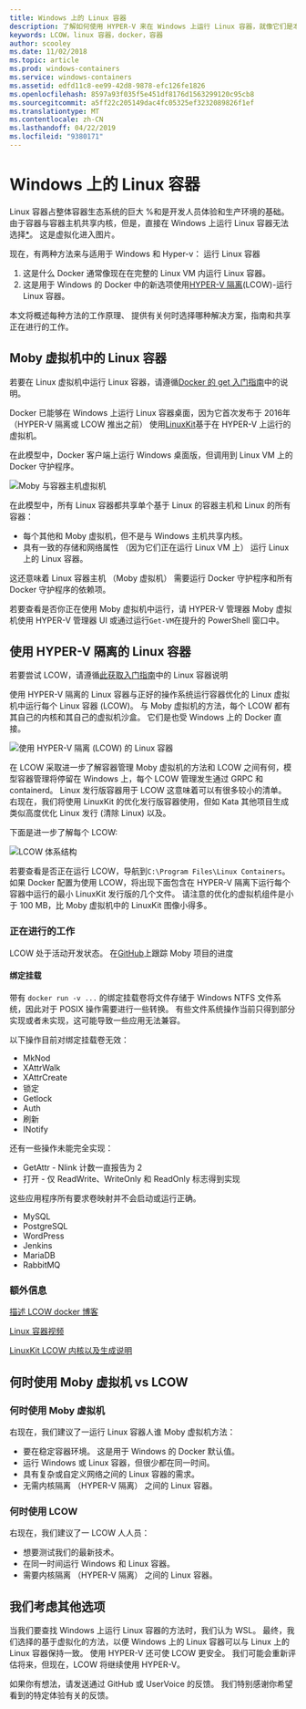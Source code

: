 ```yaml
---
title: Windows 上的 Linux 容器
description: 了解如何使用 HYPER-V 来在 Windows 上运行 Linux 容器，就像它们是本机的不同方法。
keywords: LCOW，linux 容器，docker，容器
author: scooley
ms.date: 11/02/2018
ms.topic: article
ms.prod: windows-containers
ms.service: windows-containers
ms.assetid: edfd11c8-ee99-42d8-9878-efc126fe1826
ms.openlocfilehash: 8597a93f035f5e451df8176d1563299120c95cb8
ms.sourcegitcommit: a5ff22c205149dac4fc05325ef3232089826f1ef
ms.translationtype: MT
ms.contentlocale: zh-CN
ms.lasthandoff: 04/22/2019
ms.locfileid: "9380171"
---
```

# <a name="linux-containers-on-windows"></a>Windows 上的 Linux 容器

Linux 容器占整体容器生态系统的巨大 %和是开发人员体验和生产环境的基础。  由于容器与容器主机共享内核，但是，直接在 Windows 上运行 Linux 容器无法选择[*](linux-containers.md#other-options-we-considered)。  这是虚拟化进入图片。

现在，有两种方法来与适用于 Windows 和 Hyper-v： 运行 Linux 容器

1. 这是什么 Docker 通常像现在在完整的 Linux VM 内运行 Linux 容器。
1. 这是用于 Windows 的 Docker 中的新选项使用[HYPER-V 隔离](../manage-containers/hyperv-container.md)(LCOW)-运行 Linux 容器。

本文将概述每种方法的工作原理、 提供有关何时选择哪种解决方案，指南和共享正在进行的工作。

## <a name="linux-containers-in-a-moby-vm"></a>Moby 虚拟机中的 Linux 容器

若要在 Linux 虚拟机中运行 Linux 容器，请遵循[Docker 的 get 入门指南](https://docs.docker.com/docker-for-windows/)中的说明。

Docker 已能够在 Windows 上运行 Linux 容器桌面，因为它首次发布于 2016年 （HYPER-V 隔离或 LCOW 推出之前） 使用[LinuxKit](https://github.com/linuxkit/linuxkit)基于在 HYPER-V 上运行的虚拟机。

在此模型中，Docker 客户端上运行 Windows 桌面版，但调用到 Linux VM 上的 Docker 守护程序。

![Moby 与容器主机虚拟机](media/MobyVM.png)

在此模型中，所有 Linux 容器都共享单个基于 Linux 的容器主机和 Linux 的所有容器：

* 每个其他和 Moby 虚拟机，但不是与 Windows 主机共享内核。
* 具有一致的存储和网络属性 （因为它们正在运行 Linux VM 上） 运行 Linux 上的 Linux 容器。

这还意味着 Linux 容器主机 （Moby 虚拟机） 需要运行 Docker 守护程序和所有 Docker 守护程序的依赖项。

若要查看是否你正在使用 Moby 虚拟机中运行，请 HYPER-V 管理器 Moby 虚拟机使用 HYPER-V 管理器 UI 或通过运行`Get-VM`在提升的 PowerShell 窗口中。

## <a name="linux-containers-with-hyper-v-isolation"></a>使用 HYPER-V 隔离的 Linux 容器

若要尝试 LCOW，请遵循[此获取入门指南](../quick-start/quick-start-windows-10.md)中的 Linux 容器说明

使用 HYPER-V 隔离的 Linux 容器与正好的操作系统运行容器优化的 Linux 虚拟机中运行每个 Linux 容器 (LCOW)。  与 Moby 虚拟机的方法，每个 LCOW 都有其自己的内核和其自己的虚拟机沙盒。  它们是也受 Windows 上的 Docker 直接。

![使用 HYPER-V 隔离 (LCOW) 的 Linux 容器](media/lcow-approach.png)

在 LCOW 采取进一步了解容器管理 Moby 虚拟机的方法和 LCOW 之间有何，模型容器管理将停留在 Windows 上，每个 LCOW 管理发生通过 GRPC 和 containerd。  Linux 发行版容器用于 LCOW 这意味着可以有很多较小的清单。  右现在，我们将使用 LinuxKit 的优化发行版容器使用，但如 Kata 其他项目生成类似高度优化 Linux 发行 (清除 Linux) 以及。

下面是进一步了解每个 LCOW:

![LCOW 体系结构](media/lcow.png)

若要查看是否正在运行 LCOW，导航到`C:\Program Files\Linux Containers`。 如果 Docker 配置为使用 LCOW，将出现下面包含在 HYPER-V 隔离下运行每个容器中运行的最小 LinuxKit 发行版的几个文件。  请注意的优化的虚拟机组件是小于 100 MB，比 Moby 虚拟机中的 LinuxKit 图像小得多。

### <a name="work-in-progress"></a>正在进行的工作

LCOW 处于活动开发状态。 在[GitHub](https://github.com/moby/moby/issues/33850)上跟踪 Moby 项目的进度

#### <a name="bind-mounts"></a>绑定挂载

带有 `docker run -v ...` 的绑定挂载卷将文件存储于 Windows NTFS 文件系统，因此对于 POSIX 操作需要进行一些转换。 有些文件系统操作当前只得到部分实现或者未实现，这可能导致一些应用无法兼容。

以下操作目前对绑定挂载卷无效：

* MkNod
* XAttrWalk
* XAttrCreate
* 锁定
* Getlock
* Auth
* 刷新
* INotify

还有一些操作未能完全实现：

* GetAttr - Nlink 计数一直报告为 2
* 打开 - 仅 ReadWrite、WriteOnly 和 ReadOnly 标志得到实现

这些应用程序所有要求卷映射并不会启动或运行正确。

* MySQL
* PostgreSQL
* WordPress
* Jenkins
* MariaDB
* RabbitMQ

### <a name="extra-information"></a>额外信息

[描述 LCOW docker 博客](https://blog.docker.com/2017/11/docker-for-windows-17-11/)

[Linux 容器视频](https://sec.ch9.ms/ch9/1e5a/08ff93f2-987e-4f8d-8036-2570dcac1e5a/LinuxContainer.mp4)

[LinuxKit LCOW 内核以及生成说明](https://github.com/linuxkit/lcow)

## <a name="when-to-use-moby-vm-vs-lcow"></a>何时使用 Moby 虚拟机 vs LCOW

### <a name="when-to-use-moby-vm"></a>何时使用 Moby 虚拟机

右现在，我们建议了一运行 Linux 容器人谁 Moby 虚拟机方法：

- 要在稳定容器环境。  这是用于 Windows 的 Docker 默认值。
- 运行 Windows 或 Linux 容器，但很少都在同一时间。
- 具有复杂或自定义网络之间的 Linux 容器的需求。
- 无需内核隔离 （HYPER-V 隔离） 之间的 Linux 容器。

### <a name="when-to-use-lcow"></a>何时使用 LCOW

右现在，我们建议了一 LCOW 人人员：

- 想要测试我们的最新技术。
- 在同一时间运行 Windows 和 Linux 容器。
- 需要内核隔离 （HYPER-V 隔离） 之间的 Linux 容器。

## <a name="other-options-we-considered"></a>我们考虑其他选项

当我们要查找 Windows 上运行 Linux 容器的方法时，我们认为 WSL。 最终，我们选择的基于虚拟化的方法，以便 Windows 上的 Linux 容器可以与 Linux 上的 Linux 容器保持一致。 使用 HYPER-V 还可使 LCOW 更安全。 我们可能会重新评估将来，但现在，LCOW 将继续使用 HYPER-V。

如果你有想法，请发送通过 GitHub 或 UserVoice 的反馈。  我们特别感谢你希望看到的特定体验有关的反馈。
